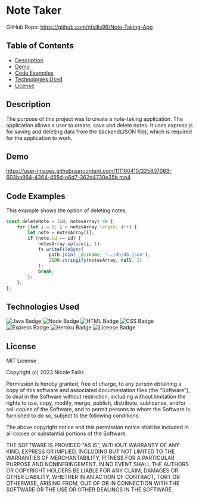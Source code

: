 # Note Taker

GitHub Repo: https://github.com/nfallis96/Note-Taking-App

## Table of Contents
* [Description](#description)
* [Demo](#demo)
* [Code Examples](#code-examples)
* [Technologies Used](#technologies-used)
* [License](#license)


## Description

The purpose of this project was to create a note-taking application. The application allows a user to create, save and delete notes. It uses express.js for saving and deleting data from the backend(JSON file), which is required for the application to work.


## Demo




https://user-images.githubusercontent.com/111160410/225807063-603ba964-4364-455d-a6d7-362d4730e35b.mp4





## Code Examples

This example shows the option of deleting notes.

```js
const deleteNote = (id, notesArray) => {
    for (let i = 0; i < notesArray.length; i++) {
        let note = notesArray[i];
        if (note.id == id) {
            notesArray.splice(i, 1);
            fs.writeFileSync(
                path.join(__dirname, '../db/db.json'),
                JSON.stringify(notesArray, null, 2)
            );
            break;
        };
    };
};

```


## Technologies Used

![Java Badge](https://img.shields.io/badge/Language-JavaScript-blue)
![Node Badge](https://img.shields.io/badge/Environment-Node.js-yellow)
![HTML Badge](https://img.shields.io/badge/Language-HTML-green)
![CSS Badge](https://img.shields.io/badge/Language-CSS-red)
![Express Badge](https://img.shields.io/badge/Backend-Express.js-gray)
![Heroku Badge](https://img.shields.io/badge/Deployment-Heroku-purple)
![License Badge](https://img.shields.io/badge/License-MIT-pink)


## License

MIT License

Copyright (c) 2023 Nicole Fallis 

Permission is hereby granted, free of charge, to any person obtaining a copy of this software and associated documentation files (the "Software"), to deal in the Software without restriction, including without limitation the rights to use, copy, modify, merge, publish, distribute, sublicense, and/or sell copies of the Software, and to permit persons to whom the Software is furnished to do so, subject to the following conditions:

The above copyright notice and this permission notice shall be included in all copies or substantial portions of the Software.

THE SOFTWARE IS PROVIDED "AS IS", WITHOUT WARRANTY OF ANY KIND, EXPRESS OR IMPLIED, INCLUDING BUT NOT LIMITED TO THE WARRANTIES OF MERCHANTABILITY, FITNESS FOR A PARTICULAR PURPOSE AND NONINFRINGEMENT. IN NO EVENT SHALL THE AUTHORS OR COPYRIGHT HOLDERS BE LIABLE FOR ANY CLAIM, DAMAGES OR OTHER LIABILITY, WHETHER IN AN ACTION OF CONTRACT, TORT OR OTHERWISE, ARISING FROM, OUT OF OR IN CONNECTION WITH THE SOFTWARE OR THE USE OR OTHER DEALINGS IN THE SOFTWARE.

